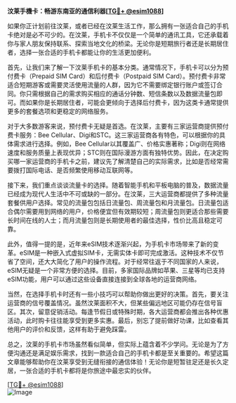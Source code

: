 **汶莱手機卡：畅游东南亚的通信利器[[TG💪+ @esim1088](https://t.me/s/esim1088)]**

如果你正计划前往汶莱，或者已经在汶莱生活工作，那么拥有一张适合自己的手机卡绝对是必不可少的。在汶莱，手机卡不仅仅是一个简单的通讯工具，它还承载着你与家人朋友保持联系、探索当地文化的桥梁。无论你是短期旅行者还是长期居住者，选择一张合适的手机卡都能让你的生活更加便利。

首先，让我们来了解一下汶莱手机卡的基本分类。通常情况下，手机卡可以分为预付费卡（Prepaid SIM Card）和后付费卡（Postpaid SIM Card）。预付费卡非常适合短期游客或需要灵活使用流量的人群，因为它不需要绑定银行账户或签订合同。你只需根据自己的需求购买相应的通话分钟数、短信条数以及数据流量包即可。而如果你是长期居住者，可能会更倾向于选择后付费卡，因为这类卡通常提供更多的套餐选项和更稳定的网络服务。

对于大多数游客来说，预付费卡无疑是首选。在汶莱，主要有三家运营商提供预付费卡服务：Bee Cellular、Digi和STC。这三家运营商各有特色，可以根据你的具体需求进行选择。例如，Bee Cellular以其覆盖广、价格实惠著称；Digi则在网络速度和服务质量上表现优异；STC则在国际漫游方面有独特优势。因此，在决定购买哪一家运营商的手机卡之前，建议先了解清楚自己的实际需求，比如是否经常需要拨打国际电话、是否频繁使用移动互联网等。

接下来，我们重点谈谈流量卡的选择。随着智能手机和平板电脑的普及，数据流量已经成为现代人生活中不可或缺的一部分。在汶莱，三大运营商都提供了多种流量套餐供用户选择。常见的流量包包括日流量包、周流量包和月流量包。日流量包适合偶尔需要用到网络的用户，价格便宜但有效期较短；周流量包则更适合那些需要长时间在线的人士；而月流量包则是长期使用者的最佳选择，性价比高且稳定可靠。

此外，值得一提的是，近年来eSIM技术逐渐兴起，为手机卡市场带来了新的变革。eSIM是一种嵌入式虚拟SIM卡，无需实体卡即可完成激活。这种技术不仅节省了空间，还大大简化了用户的操作流程。对于经常往返于不同国家的人来说，eSIM无疑是一个非常方便的选择。目前，多家国际品牌如苹果、三星等均已支持eSIM功能，用户可以通过这些设备直接连接到全球各地的运营商网络。

当然，在选择手机卡时还有一些小技巧可以帮助你做出更好的决策。首先，要关注运营商的信号覆盖情况。虽然汶莱面积不大，但某些偏远地区可能仍存在信号盲区。其次，留意促销活动。每逢节假日或特殊时期，各大运营商都会推出各种优惠活动，此时购卡往往能享受到更多实惠。最后，别忘了提前做好功课，比如查看其他用户的评价和反馈，这样有助于避免踩雷。

总之，汶莱的手机卡市场虽然看似简单，但实际上蕴含着不少学问。无论是为了方便沟通还是满足娱乐需求，找到一款适合自己的手机卡都是至关重要的。希望这篇文章能够帮助你在汶莱享受到无缝衔接的通信体验！无论你是短暂驻足还是长久定居，一张合适的手机卡都将是你旅途中最忠实的伙伴。

[[TG💪+ @esim1088](https://t.me/s/esim1088)]  
![Image](https://i.postimg.cc/4NQfJmqS/Snipaste-2025-05-13-00-14-12.png)